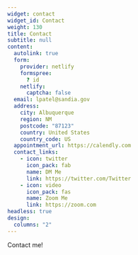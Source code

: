 ```yaml
---
widget: contact
widget_id: Contact
weight: 130
title: Contact
subtitle: null
content:
  autolink: true
  form:
    provider: netlify
    formspree:
      ? id
    netlify:
      captcha: false
  email: lpatel@sandia.gov
  address:
    city: Albuquerque
    region: NM
    postcode: "87123"
    country: United States
    country_code: US
  appointment_url: https://calendly.com
  contact_links:
    - icon: twitter
      icon_pack: fab
      name: DM Me
      link: https://twitter.com/Twitter
    - icon: video
      icon_pack: fas
      name: Zoom Me
      link: https://zoom.com
headless: true
design:
  columns: "2"
---
```

Contact me!